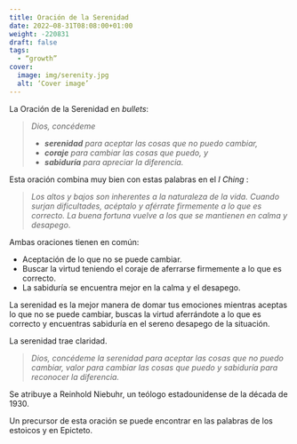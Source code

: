 ```yaml
---
title: Oración de la Serenidad
date: 2022–08-31T08:08:00+01:00
weight: -220831
draft: false
tags:
  - “growth”
cover:
  image: img/serenity.jpg
  alt: ‘Cover image’
---
```

La Oración de la Serenidad en *bullets*:

> *Dios, concédeme*
> - ***serenidad** para aceptar las cosas que no puedo cambiar,*
> - ***coraje** para cambiar las cosas que puedo, y*
> - ***sabiduría** para apreciar la diferencia.*

Esta oración combina muy bien con estas palabras en el *I Ching* :

> *Los altos y bajos son inherentes a la naturaleza de la vida.*
> *Cuando surjan dificultades, acéptalo y aférrate firmemente a lo que es correcto.*
> *La buena fortuna vuelve a los que se mantienen en calma y desapego*.

Ambas oraciones tienen en común:
- Aceptación de lo que no se puede cambiar.
- Buscar la virtud teniendo el coraje de aferrarse firmemente a lo que es correcto.
- La sabiduría se encuentra mejor en la calma y el desapego.

La serenidad es la mejor manera de domar tus emociones mientras aceptas lo que no se puede cambiar, buscas la virtud aferrándote a lo que es correcto y encuentras sabiduría en el sereno desapego de la situación.

La serenidad trae claridad.

> *Dios, concédeme la serenidad para aceptar las cosas que no puedo cambiar, valor para cambiar las cosas que puedo y sabiduría para reconocer la diferencia.*

Se atribuye a Reinhold Niebuhr, un teólogo estadounidense de la década de 1930.

Un precursor de esta oración se puede encontrar en las palabras de los estoicos y en Epicteto.